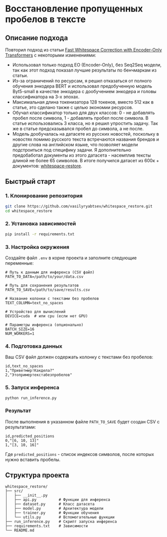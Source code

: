 # Восстановление пропущенных пробелов в тексте

## Описание подхода

Повторил подход из статьи [Fast Whitespace Correction with Encoder-Only Transformers](https://aclanthology.org/2023.acl-demo.37.pdf#:~:text=The%20goal%20of%20whitespace%20correction,We%20compare) с некоторыми изменениями:

- Использовал только подход EO (Encoder-Only), без Seq2Seq модели, так как этот подход показал лучшие результаты по бенчмаркам из статьи. 
- Из-за ограничений по ресурсам, я решил отказаться от полного обучения энкодера BERT и использовал предобученную модель    Byt5-small в качестве энкодера с дообучением энкодера и головы классификатора на 3-х эпохах.
- Максимальная длина токенизатора 128 токенов, вместо 512 как в статье, это сделано также с целью экономии ресурсов.
- Обучал классификатор только для двух классов: 0 - не добавлять пробел после символа, 1 - добавлять пробел после символа. В статье использовались 3 класса, но я решил упростить задачу. Так же в статье предсказывался пробел до символа, а не после.
- Модель дообучалась на датасете из русских новостей, поскольку в новостях помимо русского текста встречаются названия брендов и другие слова на английском языке, что позволяет модели подстроиться под специфику задачи. Я дополнительно предобаботал документы из этого датасета - насемплив тексты длиной не более 65 символов. В итоге получился датасет из 600к + документов: [whitespace-restore](https://www.kaggle.com/datasets/vasilyryabtsev/whitespace-restore).

## Быстрый старт

### 1. Клонирование репозитория
```bash
git clone https://github.com/vasilyryabtsev/whitespace_restore.git
cd whitespace_restore
```

### 2. Установка зависимостей
```bash
pip install -r requirements.txt
```

### 3. Настройка окружения
Создайте файл `.env` в корне проекта и заполните следующие переменные:

```env
# Путь к данным для инференса (CSV файл)
PATH_TO_DATA=/path/to/your/data.csv

# Путь для сохранения результатов
PATH_TO_SAVE=/path/to/save/results.csv

# Название колонки с текстами без пробелов
TEXT_COLUMN=text_no_spaces

# Устройство для вычислений
DEVICE=cuda  # или cpu (если нет GPU)

# Параметры инференса (опционально)
BATCH_SIZE=16
NUM_WORKERS=1
```

### 4. Подготовка данных
Ваш CSV файл должен содержать колонку с текстами без пробелов:
```csv
id,text_no_spaces
1,"Приветмир!Какдела?"
2,"Этопримертекстабезпробелов"
```

### 5. Запуск инференса
```bash
python run_inference.py
```

### Результат
После выполнения в указанном файле `PATH_TO_SAVE` будет создан CSV с результатами:
```csv
id,predicted_positions
0,"[6, 10, 13]"
1,"[3, 10, 16]"
```

Где `predicted_positions` - список индексов символов, после которых нужно вставить пробелы.

## Структура проекта
```
whitespace_restore/
├── src/
│   ├── __init__.py
│   ├── api.py          # Функции для инференса
│   ├── dataset.py      # Класс датасета
│   ├── model.py        # Архитектура модели
│   ├── trainer.py      # Функции обучения
│   └── utils.py        # Вспомогательные функции
├── run_inference.py    # Скрипт запуска инференса
├── requirements.txt    # Зависимости
└── README.md
```

